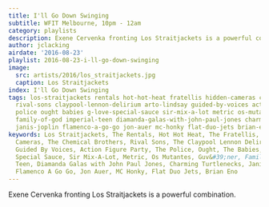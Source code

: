 ```yaml
---
title: I'll Go Down Swinging
subtitle: WFIT Melbourne, 10pm - 12am
category: playlists
description: Exene Cervenka fronting Los Straitjackets is a powerful combination.
author: jclacking
airdate: '2016-08-23'
playlist: 2016-08-23-i-ll-go-down-swinging
image:
  src: artists/2016/los_straitjackets.jpg
  caption: Los Straitjackets
index: I'll Go Down Swinging
tags: los-straitjackets rentals hot-hot-heat fratellis hidden-cameras chemical-brothers
  rival-sons claypool-lennon-delirium arto-lindsay guided-by-voices action-figure-party
  police ought babies g-love-special-sauce sir-mix-a-lot metric os-mutantes guv-ner
  family-of-god imperial-teen diamanda-galas-with-john-paul-jones charming-turtlenecks
  janis-joplin flamenco-a-go-go jon-auer mc-honky flat-duo-jets brian-eno
keywords: Los Straitjackets, The Rentals, Hot Hot Heat, The Fratellis, The Hidden
  Cameras, The Chemical Brothers, Rival Sons, The Claypool Lennon Delirium, Arto Lindsay,
  Guided By Voices, Action Figure Party, The Police, Ought, The Babies, G. Love &amp;
  Special Sauce, Sir Mix-A-Lot, Metric, Os Mutantes, Guv&#39;ner, Family Of God, Imperial
  Teen, Diamanda Galas with John Paul Jones, Charming Turtlenecks, Janis Joplin, The
  Flamenco A Go Go, Jon Auer, MC Honky, Flat Duo Jets, Brian Eno
---
```

Exene Cervenka fronting Los Straitjackets is a powerful combination.
